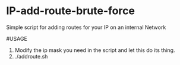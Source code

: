 # IP-add-route-brute-force
Simple script for adding routes for your IP on an internal Network


#USAGE


1) Modify the ip mask you need in the script and let this do its thing.
2) ./addroute.sh <Pivot IP>
